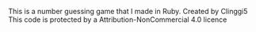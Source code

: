 This is a number guessing game that I made in Ruby. 
Created by Clinggi5
 This code is protected by a Attribution-NonCommercial 4.0 licence 